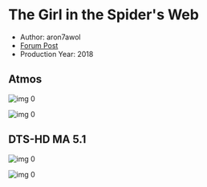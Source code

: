 # The Girl in the Spider's Web

* Author: aron7awol
* [Forum Post](https://www.avsforum.com/threads/bass-eq-for-filtered-movies.2995212/post-57519750)
* Production Year: 2018

## Atmos

![img 0](https://i.imgur.com/ZX0N5zH.jpg)

![img 0](https://i.imgur.com/nJsQKFT.jpg)

## DTS-HD MA 5.1

![img 0](https://i.imgur.com/pQUmZdk.jpg)

![img 0](https://i.imgur.com/vvQOBuw.jpg)

